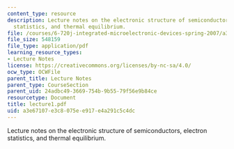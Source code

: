 ```yaml
---
content_type: resource
description: Lecture notes on the electronic structure of semiconductors, electron
  statistics, and thermal equilibrium.
file: /courses/6-720j-integrated-microelectronic-devices-spring-2007/a3e67107e3c8075ee917e4a291c5c4dc_lecture1.pdf
file_size: 548159
file_type: application/pdf
learning_resource_types:
- Lecture Notes
license: https://creativecommons.org/licenses/by-nc-sa/4.0/
ocw_type: OCWFile
parent_title: Lecture Notes
parent_type: CourseSection
parent_uid: 24adbc49-3669-754b-9b55-79f56e9b84ce
resourcetype: Document
title: lecture1.pdf
uid: a3e67107-e3c8-075e-e917-e4a291c5c4dc
---
```

Lecture notes on the electronic structure of semiconductors, electron statistics, and thermal equilibrium.